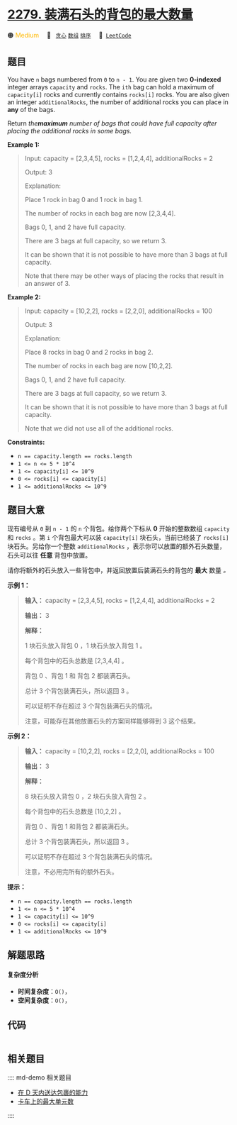 # [2279. 装满石头的背包的最大数量](https://leetcode.com/problems/maximum-bags-with-full-capacity-of-rocks)

🟠 <font color=#ffb800>Medium</font>&emsp; 🔖&ensp; [`贪心`](/leetcode/outline/tag/greedy.md) [`数组`](/leetcode/outline/tag/array.md) [`排序`](/leetcode/outline/tag/sorting.md)&emsp; 🔗&ensp;[`LeetCode`](https://leetcode.com/problems/maximum-bags-with-full-capacity-of-rocks)


## 题目

You have `n` bags numbered from `0` to `n - 1`. You are given two
**0-indexed** integer arrays `capacity` and `rocks`. The `ith` bag can hold a
maximum of `capacity[i]` rocks and currently contains `rocks[i]` rocks. You
are also given an integer `additionalRocks`, the number of additional rocks
you can place in **any** of the bags.

Return _the**maximum** number of bags that could have full capacity after
placing the additional rocks in some bags._



**Example 1:**

> Input: capacity = [2,3,4,5], rocks = [1,2,4,4], additionalRocks = 2
> 
> Output: 3
> 
> Explanation:
> 
> Place 1 rock in bag 0 and 1 rock in bag 1.
> 
> The number of rocks in each bag are now [2,3,4,4].
> 
> Bags 0, 1, and 2 have full capacity.
> 
> There are 3 bags at full capacity, so we return 3.
> 
> It can be shown that it is not possible to have more than 3 bags at full capacity.
> 
> Note that there may be other ways of placing the rocks that result in an answer of 3.

**Example 2:**

> Input: capacity = [10,2,2], rocks = [2,2,0], additionalRocks = 100
> 
> Output: 3
> 
> Explanation:
> 
> Place 8 rocks in bag 0 and 2 rocks in bag 2.
> 
> The number of rocks in each bag are now [10,2,2].
> 
> Bags 0, 1, and 2 have full capacity.
> 
> There are 3 bags at full capacity, so we return 3.
> 
> It can be shown that it is not possible to have more than 3 bags at full capacity.
> 
> Note that we did not use all of the additional rocks.

**Constraints:**

  * `n == capacity.length == rocks.length`
  * `1 <= n <= 5 * 10^4`
  * `1 <= capacity[i] <= 10^9`
  * `0 <= rocks[i] <= capacity[i]`
  * `1 <= additionalRocks <= 10^9`


## 题目大意

现有编号从 `0` 到 `n - 1` 的 `n` 个背包。给你两个下标从 **0** 开始的整数数组 `capacity` 和 `rocks` 。第
`i` 个背包最大可以装 `capacity[i]` 块石头，当前已经装了 `rocks[i]` 块石头。另给你一个整数 `additionalRocks`
，表示你可以放置的额外石头数量，石头可以往 **任意** 背包中放置。

请你将额外的石头放入一些背包中，并返回放置后装满石头的背包的 **最大** 数量 _。_



**示例 1：**

> 
> 
> 
> 
> 
> **输入：** capacity = [2,3,4,5], rocks = [1,2,4,4], additionalRocks = 2
> 
> **输出：** 3
> 
> **解释：**
> 
> 1 块石头放入背包 0 ，1 块石头放入背包 1 。
> 
> 每个背包中的石头总数是 [2,3,4,4] 。
> 
> 背包 0 、背包 1 和 背包 2 都装满石头。
> 
> 总计 3 个背包装满石头，所以返回 3 。
> 
> 可以证明不存在超过 3 个背包装满石头的情况。
> 
> 注意，可能存在其他放置石头的方案同样能够得到 3 这个结果。
> 
> 

**示例 2：**

> 
> 
> 
> 
> 
> **输入：** capacity = [10,2,2], rocks = [2,2,0], additionalRocks = 100
> 
> **输出：** 3
> 
> **解释：**
> 
> 8 块石头放入背包 0 ，2 块石头放入背包 2 。
> 
> 每个背包中的石头总数是 [10,2,2] 。
> 
> 背包 0 、背包 1 和背包 2 都装满石头。
> 
> 总计 3 个背包装满石头，所以返回 3 。
> 
> 可以证明不存在超过 3 个背包装满石头的情况。
> 
> 注意，不必用完所有的额外石头。
> 
> 



**提示：**

  * `n == capacity.length == rocks.length`
  * `1 <= n <= 5 * 10^4`
  * `1 <= capacity[i] <= 10^9`
  * `0 <= rocks[i] <= capacity[i]`
  * `1 <= additionalRocks <= 10^9`


## 解题思路

#### 复杂度分析

- **时间复杂度**：`O()`，
- **空间复杂度**：`O()`，

## 代码

```javascript

```

## 相关题目

:::: md-demo 相关题目
- [在 D 天内送达包裹的能力](https://leetcode.com/problems/capacity-to-ship-packages-within-d-days)
- [卡车上的最大单元数](https://leetcode.com/problems/maximum-units-on-a-truck)

::::
